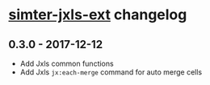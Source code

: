 # [simter-jxls-ext](https://github.com/simter/simter-jxls-ext) changelog

## 0.3.0 - 2017-12-12
- Add Jxls common functions
- Add Jxls `jx:each-merge` command for auto merge cells